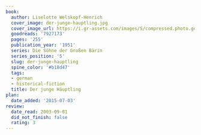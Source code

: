 ```yaml
---
book:
  author: Liselotte Welskopf-Henrich
  cover_image: der-junge-hauptling.jpg
  cover_image_url: https://i.gr-assets.com/images/S/compressed.photo.goodreads.com/books/1269778275l/7927173._SX98_.jpg
  goodreads: '7927173'
  pages: '255'
  publication_year: '1951'
  series: Die Söhne der Großen Bärin
  series_position: '5'
  slug: der-junge-hauptling
  spine_color: '#b18d47'
  tags:
  - german
  - historical-fiction
  title: Der junge Häuptling
plan:
  date_added: '2015-07-03'
review:
  date_read: 2003-09-01
  did_not_finish: false
  rating: 3
---
```

